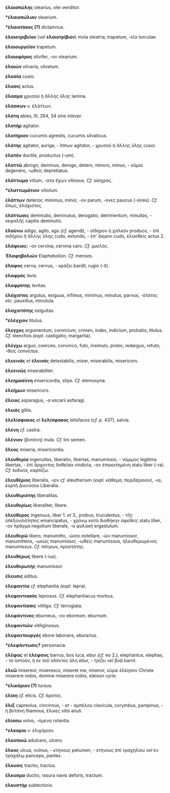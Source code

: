 **ἐλαιοπώλης** olearius, olei venditor.

**\*ἐλαιοπώλιον** olearium.

**\*ἐλαιοτόκος (?)** dictamnus.

**ἐλαιοτριβεῖον** (*vel* **ἐλαιοτρίβιον**) mola oleatria, trapetum, -εῖα
torculae.

**ἐλαιουργεῖον** trapetum.

**ἐλαιοφόρος** olivifer, -ον olearium.

**ἐλαιών** olivaria, olivetum.

**ἐλασία** cusio.

**ἔλασις** actus.

**ἔλασμα** χρυσοῦ ἡ ἄλλης ὕλης lamina.

**ἐλάσσων** *v.* ἐλάττων.

**ἐλάτη** abies, III, 264, 34 *sine interpr.*

**ἐλατήρ** agitator.

**ἐλατήριον** cucumis agrestis, cucumis silvaticus.

**ἐλάτης** agitator, auriga, - ἵππων agitator, - χρυσοῦ ἡ ἄλλης ὕλης
cusor.

**ἐλατόν** ductile, productus (-um).

**ἐλαττῶ** abrogo, deminuo, derogo, detero, minoro, minuo, - οῦμαι
degenero, -ωθείς depretiatus.

**ἐλάττωμα** vitium, -ατα ἔχων vitiosus. *Cf.* αἰσχρός.

**\*ἐλαττωμάτιον** vitiolum.

**ἐλάττων** deterior, minimus, minor, -ον parum, -ονες paucus (-iores).
*Cf.* ὅπως, ἐλάχιστος.

**ἐλάττωσις** deminutio, deminutus, derogatio, detrimentum, minuitas, -
κεφαλῆς capitis deminutio.

**ἐλαύνω** adigo, agito, ago *(cf.* agendi), - σίδηρον ἡ χαλκόν
produco, - ἐπὶ σιδήρου ἢ ἄλλης ὕλης cudo, extundo, - ἐπ' ἄκμονι cudo,
ἐλασθείς actus 2.

**ἐλάφειος:** -ον cervina, cervina caro. *Cf.* μυελός.

**Ἐλαφηβολιών** Elaphebolion. *Cf.* menses.

**ἔλαφος** cerva, cervus, - κράζει bardit, rugio (-it).

**ἐλαφρός** levis.

**ἐλαφρότης** levitas.

**ἐλάχιστος** argutus, exiguus, infimus, minimus, minutus, parvus,
-ότατος *etc.* pauxillus, minutula.

**ἐλαχιστότης** exiguitas.

**\*ἐλέγχιον** titulus.

**ἔλεγχος** argumentum, convicium, crimen, index, indicium, probatio,
titulus. *Cf.* elenchos *(expl.* castigatio, margarita).

**ἐλέγχω** arguo, coerceo, convinco, futo, insimulo, probo, redarguo,
refuto, -θείς convictus.

**ἐλεεινός** *et* **ἐλεινός** detestabilis, miser, miserabilis,
misericors.

**ἐλεεινῶς** miserabiliter.

**ἐλεημοσύνη** misericordia, stips. *Cf.* elemosyna.

**ἐλεήμων** misericors.

**ἔλειος** asparagus, -α escarii asfaragi.

**ἐλειός** glitis.

**ἐλελίσφακος** *et* **λελίσφακος** lelisfacos (*cf. p.* 437), salvia.

**ἐλένη** *cf.* castra.

**ἑλένιον** (βοτάνη) inula. *Cf.* lini semen.

**ἔλεος** miseria, misericordia.

**ἐλευθερία** ingenuitas, liberatio, libertas, manumissio, - νόμιμος
legitima libertas, - ἐπὶ ἄρχοντος δοθεῖσα vindicta, -αν ἐπικεκτημένη
statu liber (-ra). *Cf.* ἐκδικία, καρπίζω.

**ἐλευθέριος** liberalis, -ιον *cf.* eleutherium (*expl.* κάθεμα,
περιδέραιον), -ια, ἑορτὴ Διονύσου Liberalia.

**ἐλευθεριότης** liberalitas.

**ἐλευθερίως** liberaliter, libere.

**ἐλεύθερος** ingenuus, liber 1. *et* 3., probus, truculentus, - τῆς
ὑπεξουσιότητος emancipatus, - χρόνῳ κατὰ διαθήκην ἀφεθείς statu liber,
-ον πρᾶγμα negotium liberale, -α φυλακή ergastulum.

**ἐλευθερῶ** libero, manumitto, -ῶσαι extellare, -ῶν manumissor,
manumittens, -ωκώς manumissor, -ωθείς manumissus, ἠλευθερωμένος
manumissus. *Cf.* πάτρων, προστάτης.

**ἐλευθέρως** libere (-ius).

**ἐλευθερωτἡς** manumissor.

**ἔλευσις** aditus.

**ἐλεφαντία** *cf.* elephantia *(expl.* lepra).

**ἐλεφαντιακός** leprosus. *Cf.* elephantiacus morbus.

**ἐλεφαντίασις** vitiligo. *Cf.* terrogiata.

**ἐλεφάντινος** eburneus, -ον eboreum, eburnum.

**ἐλεφαντιῶν** vitiliginosus.

**ἐλεφαντουργός** ebore laborans, eburarius.

**\*ἐλεφάντωσις?** personacia.

**ἐλέφας** *et* **ἐλέφανς** barrus, bos luca, ebur *(cf.* eo 2.),
elephantus, elephas, - τὸ ὀστοῦν, ἡ ἐκ τοῦ ὀδόντος ὕλη ebur, - τρίζει
*vel* βοᾷ barrit.

**ἐλεῶ** misereor, miseresco, miseret me, miseror, κύριε ἐλέησον Christe
miserere nobis, domine miserere nobis, eleison cyrie.

**\*ἑλικάριον (?)** tursus.

**ἑλίκη** *cf.* elicis. *Cf.* ἄρκτος.

**ἕλιξ** capreolus, cincinnus, - *et* - ἀμπέλου clavicula, corymbus,
pampinus, - ἡ βοτάνη thamnus, ἕλικες vitis anuli.

**ἑλίσσω** volvo, -όμενα rotantia.

**\*ελκαραι** *v.* ἑλιχάριον.

**ἑλκοποιῶ** adulcero, ulcero.

**ἕλκος** ulcus, vulnus, - κτήνους petumen, - κτήνους ἐπὶ τραχηλίου
*vel* ἐν τραχήλῳ panceps, pantex.

**ἕλκυσις** tractio, tractus.

**ἕλκυσμα** ductio, rasura navis deforis, tractum.

**ἑλκυστήρ** subtectorio.
